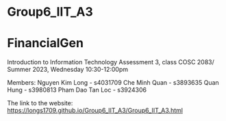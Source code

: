 # Group6_IIT_A3
# FinancialGen
Introduction to Information Technology Assessment 3, class COSC 2083/ Summer 2023, Wednesday 10:30-12:00pm

Members:
Nguyen Kim Long - s4031709 
Che Minh Quan - s3893635 
Quan Hung - s3980813
Pham Dao Tan Loc - s3924306 

The link to the website: https://longs1709.github.io/Group6_IIT_A3/Group6_IIT_A3.html 




